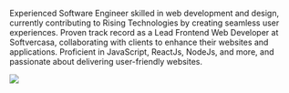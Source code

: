 Experienced Software Engineer skilled in web development and design, currently contributing to Rising Technologies by creating seamless user experiences. Proven track record as a Lead Frontend Web Developer at Softvercasa, collaborating with clients to enhance their websites and applications. Proficient in JavaScript, ReactJs, NodeJs, and more, and passionate about delivering user-friendly websites.

<a href="http://www.github.com/salmandotweb"><img src="https://github-readme-streak-stats.herokuapp.com/?user=salmandotweb&stroke=ffffff&background=1c1917&ring=0891b2&fire=0891b2&currStreakNum=ffffff&currStreakLabel=0891b2&sideNums=ffffff&sideLabels=ffffff&dates=ffffff&hide_border=true" /></a>
